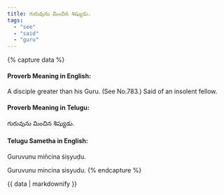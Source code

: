 ```yaml
---
title: గురువును మించిన శిష్యుడు.
tags:
  - "see"
  - "said"
  - "guru"
---
```


{% capture data %}
#### Proverb Meaning in English:
A disciple greater than his Guru.
(See No.783.)
Said of an insolent fellow.

#### Proverb Meaning in Telugu:
గురువును మించిన శిష్యుడు.

#### Telugu Sametha in English:
Guruvunu min̄cina śiṣyuḍu.

Guruvunu mincina sisyudu.
{% endcapture %}

{{ data | markdownify }}

